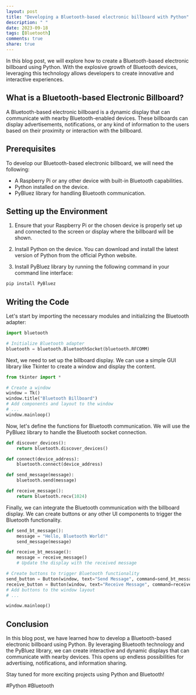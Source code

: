```yaml
---
layout: post
title: "Developing a Bluetooth-based electronic billboard with Python"
description: " "
date: 2023-09-18
tags: [Bluetooth]
comments: true
share: true
---
```


In this blog post, we will explore how to create a Bluetooth-based electronic billboard using Python. With the explosive growth of Bluetooth devices, leveraging this technology allows developers to create innovative and interactive experiences.

## What is a Bluetooth-based Electronic Billboard?

A Bluetooth-based electronic billboard is a dynamic display that can communicate with nearby Bluetooth-enabled devices. These billboards can display advertisements, notifications, or any kind of information to the users based on their proximity or interaction with the billboard.

## Prerequisites

To develop our Bluetooth-based electronic billboard, we will need the following:

- A Raspberry Pi or any other device with built-in Bluetooth capabilities.
- Python installed on the device.
- PyBluez library for handling Bluetooth communication.

## Setting up the Environment

1. Ensure that your Raspberry Pi or the chosen device is properly set up and connected to the screen or display where the billboard will be shown.

2. Install Python on the device. You can download and install the latest version of Python from the official Python website.

3. Install PyBluez library by running the following command in your command line interface:

```python
pip install PyBluez
```

## Writing the Code

Let's start by importing the necessary modules and initializing the Bluetooth adapter:

```python
import bluetooth

# Initialize Bluetooth adapter
bluetooth = bluetooth.BluetoothSocket(bluetooth.RFCOMM)
```

Next, we need to set up the billboard display. We can use a simple GUI library like Tkinter to create a window and display the content.

```python
from tkinter import *

# Create a window
window = Tk()
window.title("Bluetooth Billboard")
# Add components and layout to the window
# ...
window.mainloop()
```

Now, let's define the functions for Bluetooth communication. We will use the PyBluez library to handle the Bluetooth socket connection.

```python
def discover_devices():
    return bluetooth.discover_devices()

def connect(device_address):
    bluetooth.connect(device_address)

def send_message(message):
    bluetooth.send(message)

def receive_message():
    return bluetooth.recv(1024)
```

Finally, we can integrate the Bluetooth communication with the billboard display. We can create buttons or any other UI components to trigger the Bluetooth functionality.

```python
def send_bt_message():
    message = "Hello, Bluetooth World!"
    send_message(message)

def receive_bt_message():
    message = receive_message()
    # Update the display with the received message

# Create buttons to trigger Bluetooth functionality
send_button = Button(window, text="Send Message", command=send_bt_message)
receive_button = Button(window, text="Receive Message", command=receive_bt_message)
# Add buttons to the window layout
# ...

window.mainloop()
```

## Conclusion

In this blog post, we have learned how to develop a Bluetooth-based electronic billboard using Python. By leveraging Bluetooth technology and the PyBluez library, we can create interactive and dynamic displays that can communicate with nearby devices. This opens up endless possibilities for advertising, notifications, and information sharing.

Stay tuned for more exciting projects using Python and Bluetooth!

#Python #Bluetooth